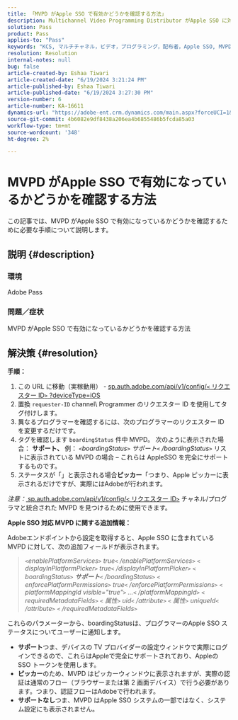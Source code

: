 ```yaml
---
title: 「MVPD がApple SSO で有効かどうかを確認する方法」
description: Multichannel Video Programming Distributor がApple SSO に対して有効かどうかを確認する方法について説明します。
solution: Pass
product: Pass
applies-to: "Pass"
keywords: "KCS, マルチチャネル，ビデオ，プログラミング，配布者，Apple SSO, MVPD, サポーター，ピッカー"
resolution: Resolution
internal-notes: null
bug: false
article-created-by: Eshaa Tiwari
article-created-date: "6/19/2024 3:21:24 PM"
article-published-by: Eshaa Tiwari
article-published-date: "6/19/2024 3:27:30 PM"
version-number: 6
article-number: KA-16611
dynamics-url: "https://adobe-ent.crm.dynamics.com/main.aspx?forceUCI=1&pagetype=entityrecord&etn=knowledgearticle&id=f733c591-4f2e-ef11-840a-6045bd029b18"
source-git-commit: 4b6082e9df8438a206ea4b6855486b5fcda85a03
workflow-type: tm+mt
source-wordcount: '348'
ht-degree: 2%

---
```


# MVPD がApple SSO で有効になっているかどうかを確認する方法


この記事では、MVPD がApple SSO で有効になっているかどうかを確認するために必要な手順について説明します。

## 説明 {#description}


### <b>環境</b>

Adobe Pass

### <b>問題／症状</b>

MVPD がApple SSO で有効になっているかどうかを確認する方法


## 解決策 {#resolution}

<b>手順：</b>
1. この URL に移動（実稼動用） - [sp.auth.adobe.com/api/v1/config/`<` リクエスター ID`>` ?deviceType=iOS](http://sp.auth.adobe.com/api/v1/config/ABC?deviceType=iOS)
2. 置換 `requester-ID` channel\ Programmer のリクエスター ID を使用してタグ付けします。
3. 異なるプログラマーを確認するには、次のプログラマーのリクエスター ID を変更するだけです。
4. タグを確認します `boardingStatus` 件中<b> </b>MVPD。 次のように表示された場合： <b>サポート、</b> 例： *`<`boardingStatus`>` サポート`<` /boardingStatus`>`* リストに表示されている MVPD の場合 – これらは AppleSSO を完全にサポートするものです。
5. ステータスが「」と表示される場合<b>ピッカー</b>「つまり、Apple ピッカーに表示されるだけですが、実際にはAdobeが行われます。


*注意：*[ sp.auth.adobe.com/api/v1/config/`<` リクエスター ID`>`](http://sp.auth.adobe.com/api/v1/config/ABC?deviceType=iOS) チャネル/プログラマと統合された MVPD を見つけるために使用できます。

<b>Apple SSO 対応 MVPD に関する追加情報：</b>

Adobeエンドポイントから設定を取得すると、Apple SSO に含まれている MVPD に対して、次の追加フィールドが表示されます。


> *`<`enablePlatformServices`>` true`<` /enablePlatformServices`>`
> `<` displayInPlatformPicker`>` true`<` /displayInPlatformPicker`>`
> `<` boardingStatus`>` <b>サポート</b>`<` /boardingStatus`>`
> `<` enforcePlatformPermissions`>` true`<` /enforcePlatformPermissions`>`
> `<` platformMappingId visible=&quot;true&quot;`>` ...`<` /platformMappingId`>`
> `<` requiredMetadataFields`>`
> `<` 属性`>` uid`<` /attribute`>`
> `<` 属性`>` uniqueId`<` /attribute`>`
> `<` /requiredMetadataFields`>`*


&#x200B;これらのパラメーターから、boardingStatus&#x200B;は、プログラマーのApple SSO ステータスについてユーザーに通知します。

- <b>サポート</b>つま&#x200B;、デバイスの TV プロバイダーの設定ウィンドウで実際にログインできるので、これらはAppleで完全にサポートされており、Appleの SSO トークンを使用します。
- <b>ピッカー</b>&#x200B;のため、MVPD はピッカーウィンドウに表示されますが、実際の認証は通常のフロー（ブラウザーまたは第 2 画面デバイス）で行う必要があります。つまり、認証フローはAdobeで行われます。
- <b>サポートなし</b>つま&#x200B;、MVPD はApple SSO システムの一部ではなく、システム設定にも表示されません。



